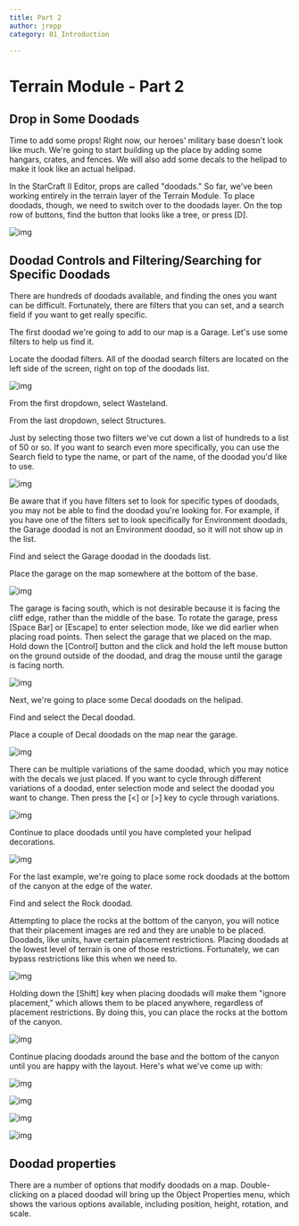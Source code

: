 ```yaml
---
title: Part 2
author: jrepp
category: 01_Introduction

---
```

# Terrain Module - Part 2

## Drop in Some Doodads

Time to add some props! Right now, our heroes' military base doesn't look like much. We're going to start building up the place by adding some hangars, crates, and fences. We will also add some decals to the helipad to make it look like an actual helipad.

In the StarCraft II Editor, props are called "doodads." So far, we've been working entirely in the terrain layer of the Terrain Module. To place doodads, though, we need to switch over to the doodads layer. On the top row of buttons, find the button that looks like a tree, or press [D].

![img](020-doodads-button.jpg)

## Doodad Controls and Filtering/Searching for Specific Doodads

There are hundreds of doodads available, and finding the ones you want can be difficult. Fortunately, there are filters that you can set, and a search field if you want to get really specific.

The first doodad we're going to add to our map is a Garage. Let's use some filters to help us find it.

Locate the doodad filters. All of the doodad search filters are located on the left side of the screen, right on top of the doodads list.

![img](041-doodads-filters.jpg)

From the first dropdown, select Wasteland.

From the last dropdown, select Structures.

Just by selecting those two filters we've cut down a list of hundreds to a list of 50 or so. If you want to search even more specifically, you can use the Search field to type the name, or part of the name, of the doodad you'd like to use.

![img](042-doodads-search.jpg)

Be aware that if you have filters set to look for specific types of doodads, you may not be able to find the doodad you're looking for. For example, if you have one of the filters set to look specifically for Environment doodads, the Garage doodad is not an Environment doodad, so it will not show up in the list.

Find and select the Garage doodad in the doodads list.

Place the garage on the map somewhere at the bottom of the base.

![img](021-doodads-garage01.jpg)

The garage is facing south, which is not desirable because it is facing the cliff edge, rather than the middle of the base. To rotate the garage, press [Space Bar] or [Escape] to enter selection mode, like we did earlier when placing road points. Then select the garage that we placed on the map. Hold down the [Control] button and the click and hold the left mouse button on the ground outside of the doodad, and drag the mouse until the garage is facing north.

![img](022-doodads-garage02.jpg)

Next, we're going to place some Decal doodads on the helipad.

Find and select the Decal doodad.

Place a couple of Decal doodads on the map near the garage.

![img](023-doodads-decals01.jpg)

There can be multiple variations of the same doodad, which you may notice with the decals we just placed. If you want to cycle through different variations of a doodad, enter selection mode and select the doodad you want to change. Then press the [<] or [>] key to cycle through variations.

![img](024-doodads-decals02.jpg)

Continue to place doodads until you have completed your helipad decorations.

![img](025-doodads-decals03.jpg)

For the last example, we're going to place some rock doodads at the bottom of the canyon at the edge of the water.

Find and select the Rock doodad.

Attempting to place the rocks at the bottom of the canyon, you will notice that their placement images are red and they are unable to be placed. Doodads, like units, have certain placement restrictions. Placing doodads at the lowest level of terrain is one of those restrictions. Fortunately, we can bypass restrictions like this when we need to.

![img](026-doodads-rocks01.jpg)

Holding down the [Shift] key when placing doodads will make them "ignore placement," which allows them to be placed anywhere, regardless of placement restrictions. By doing this, you can place the rocks at the bottom of the canyon.

![img](027-doodads-rocks02.jpg)

Continue placing doodads around the base and the bottom of the canyon until you are happy with the layout. Here's what we've come up with:

![img](028-doodads-placedbottom.jpg)

![img](028-doodads-placedcanyon.jpg)

![img](028-doodads-placedtop.jpg)

![img](029-doodads-placeddoodads.jpg)

## Doodad properties

There are a number of options that modify doodads on a map. Double-clicking on a placed doodad will bring up the Object Properties menu, which shows the various options available, including position, height, rotation, and scale.
